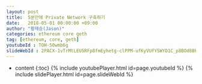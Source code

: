 ```yaml
---
layout: post
title:  5분만에 Private Network 구축하기
date:   2018-05-01 00:00:00 +09:00
author: "황재승(Jason)"
categories: ethereum core geth
tag: [ethereum, core, geth]
youtubeId : TOH-50wmb6g
slideWebId : 2PACX-1vTrMtLEU5RFp8fmEyhetg-clPPM-ufKyVUfY5WYD1C_p8BOd8BP9P6xq3-NoIu78rQf03Z_29ccxWaF
---
```

* content
{:toc}
{% include youtubePlayer.html id=page.youtubeId %}
{% include slidePlayer.html id=page.slideWebId %}
